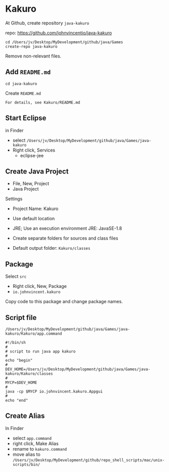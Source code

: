 # Kakuro

At Github, create repository `java-kakuro`

repo: https://github.com/johnvincentio/java-kakuro

```
cd /Users/jv/Desktop/MyDevelopment/github/java/Games
create-repo java-kakuro
```

Remove non-relevant files.

## Add `README.md`

```
cd java-kakuro
```

Create `README.md`

```
For details, see Kakuro/README.md
```

## Start Eclipse

in Finder

* select `/Users/jv/Desktop/MyDevelopment/github/java/Games/java-kakuro`
* Right click, Services
  * eclipse-jee

## Create Java Project

* File, New, Project
* Java Project

Settings

* Project Name: Kakuro
* Use default location
* JRE; Use an execution environment JRE: JavaSE-1.8
* Create separate folders for sources and class files

* Default output folder: `Kakuro/classes`

## Package

Select `src`

* Right click, New, Package
* `io.johnvincent.kakuro`

Copy code to this package and change package names.

## Script file

`/Users/jv/Desktop/MyDevelopment/github/java/Games/java-kakuro/Kakuro/app.command`

```
#!/bin/sh
#
# script to run java app kakuro
#
echo "begin"
#
DEV_HOME=/Users/jv/Desktop/MyDevelopment/github/java/Games/java-kakuro/Kakuro/classes
#
MYCP=$DEV_HOME
#
java -cp $MYCP io.johnvincent.kakuro.Appgui
#
echo "end"
```

## Create Alias

In Finder

* select `app.command`
* right click, Make Alias
* rename to `kakuro.command`
* move alias to `/Users/jv/Desktop/MyDevelopment/github/repo_shell_scripts/mac/unix-scripts/bin/`

